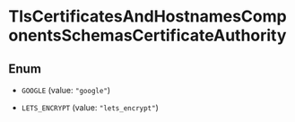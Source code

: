 

# TlsCertificatesAndHostnamesComponentsSchemasCertificateAuthority

## Enum


* `GOOGLE` (value: `"google"`)

* `LETS_ENCRYPT` (value: `"lets_encrypt"`)



